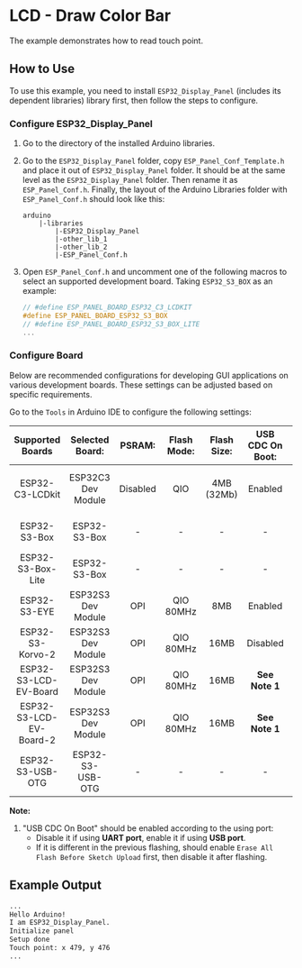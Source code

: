 # LCD - Draw Color Bar

The example demonstrates how to read touch point.

## How to Use

To use this example, you need to install `ESP32_Display_Panel` (includes its dependent libraries) library first, then follow the steps to configure.

### Configure ESP32_Display_Panel

1. Go to the directory of the installed Arduino libraries.
2. Go to the `ESP32_Display_Panel` folder, copy `ESP_Panel_Conf_Template.h` and place it out of `ESP32_Display_Panel` folder. It should be at the same level as the `ESP32_Display_Panel` folder. Then rename it as `ESP_Panel_Conf.h`. Finally, the layout of the Arduino Libraries folder with `ESP_Panel_Conf.h` should look like this:

    ```
    arduino
        |-libraries
            |-ESP32_Display_Panel
            |-other_lib_1
            |-other_lib_2
            |-ESP_Panel_Conf.h
    ```

3. Open `ESP_Panel_Conf.h` and uncomment one of the following macros to select an supported development board. Taking `ESP32_S3_BOX` as an example:

    ```c
    // #define ESP_PANEL_BOARD_ESP32_C3_LCDKIT
    #define ESP_PANEL_BOARD_ESP32_S3_BOX
    // #define ESP_PANEL_BOARD_ESP32_S3_BOX_LITE
    ...
    ```

### Configure Board

Below are recommended configurations for developing GUI applications on various development boards. These settings can be adjusted based on specific requirements.

Go to the `Tools` in Arduino IDE to configure the following settings:

|    Supported Boards     |  Selected Board:   |  PSRAM:  | Flash Mode: | Flash Size: | USB CDC On Boot: |    Partition Scheme:    | Core Debug Level: |
| :---------------------: | :----------------: | :------: | :---------: | :---------: | :--------------: | :---------------------: | :---------------: |
|     ESP32-C3-LCDkit     | ESP32C3 Dev Module | Disabled |     QIO     | 4MB (32Mb)  |     Enabled      | Default 4MB with spiffs |       Info        |
|      ESP32-S3-Box       |    ESP32-S3-Box    |    -     |      -      |      -      |        -         |     16M Flash (3MB)     |       Info        |
|    ESP32-S3-Box-Lite    |    ESP32-S3-Box    |    -     |      -      |      -      |        -         |     16M Flash (3MB)     |       Info        |
|      ESP32-S3-EYE       | ESP32S3 Dev Module |   OPI    |  QIO 80MHz  |     8MB     |     Enabled      |     8M with spiffs      |       Info        |
|    ESP32-S3-Korvo-2     | ESP32S3 Dev Module |   OPI    |  QIO 80MHz  |    16MB     |     Disabled     |     16M Flash (3MB)     |       Info        |
|  ESP32-S3-LCD-EV-Board  | ESP32S3 Dev Module |   OPI    |  QIO 80MHz  |    16MB     |  **See Note 1**  |     16M Flash (3MB)     |       Info        |
| ESP32-S3-LCD-EV-Board-2 | ESP32S3 Dev Module |   OPI    |  QIO 80MHz  |    16MB     |  **See Note 1**  |     16M Flash (3MB)     |       Info        |
|    ESP32-S3-USB-OTG     |  ESP32-S3-USB-OTG  |    -     |      -      |      -      |        -         |     8M with spiffs      |       Info        |

**Note:**
   1. "USB CDC On Boot" should be enabled according to the using port:
      * Disable it if using **UART port**, enable it if using **USB port**.
      * If it is different in the previous flashing, should enable `Erase All Flash Before Sketch Upload` first, then disable it after flashing.

## Example Output

```bash
...
Hello Arduino!
I am ESP32_Display_Panel.
Initialize panel
Setup done
Touch point: x 479, y 476
...
```
